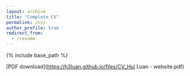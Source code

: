 ```yaml
---
layout: archive
title: "Complete CV"
permalink: /cv/
author_profile: true
redirect_from:
  - /resume
---
```


{% include base_path %}

[PDF download](https://h3luan.github.io/files/CV_Hui Luan - website.pdf)

